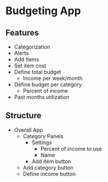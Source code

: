 # Budgeting App

## Features
- Categorization
- Alerts
- Add Items
- Set item cost
- Define total budget
    - Income per week/month
- Define budget per category
    - Percent of income
- Past months utilization

## Structure
- Overall App
    - Category Panels
        - Settings
            - Percent of income to use
            - Name
        - Add item button
    - Add category button
    - Define income button